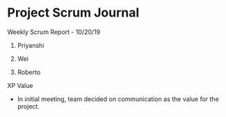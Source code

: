 # Project Scrum Journal


Weekly Scrum Report - 10/20/19

1. Priyanshi

2. Wei

3. Roberto 

XP Value
* In initial meeting, team decided on communication as the value for the project. 


